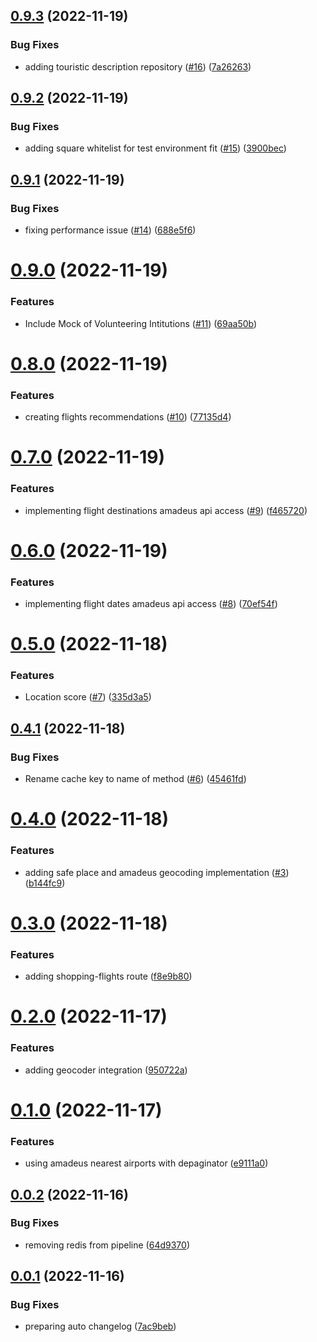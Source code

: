 ## [0.9.3](https://github.com/hackthejourney2022/back/compare/v0.9.2...v0.9.3) (2022-11-19)


### Bug Fixes

* adding touristic description repository ([#16](https://github.com/hackthejourney2022/back/issues/16)) ([7a26263](https://github.com/hackthejourney2022/back/commit/7a262631c7ac1b793371d70105129c93e8492f0a))

## [0.9.2](https://github.com/hackthejourney2022/back/compare/v0.9.1...v0.9.2) (2022-11-19)


### Bug Fixes

* adding square whitelist for test environment fit ([#15](https://github.com/hackthejourney2022/back/issues/15)) ([3900bec](https://github.com/hackthejourney2022/back/commit/3900beccddeba081213c3c1bcad843837d4592a3))

## [0.9.1](https://github.com/hackthejourney2022/back/compare/v0.9.0...v0.9.1) (2022-11-19)


### Bug Fixes

* fixing performance issue ([#14](https://github.com/hackthejourney2022/back/issues/14)) ([688e5f6](https://github.com/hackthejourney2022/back/commit/688e5f6bd846ac0ed1f37ae5c0494c2de4108444))

# [0.9.0](https://github.com/hackthejourney2022/back/compare/v0.8.0...v0.9.0) (2022-11-19)


### Features

* Include Mock of Volunteering Intitutions ([#11](https://github.com/hackthejourney2022/back/issues/11)) ([69aa50b](https://github.com/hackthejourney2022/back/commit/69aa50b220923941810b62f63524f88c51214a75))

# [0.8.0](https://github.com/hackthejourney2022/back/compare/v0.7.0...v0.8.0) (2022-11-19)


### Features

* creating flights recommendations ([#10](https://github.com/hackthejourney2022/back/issues/10)) ([77135d4](https://github.com/hackthejourney2022/back/commit/77135d4c731284319fed02df3dafc529b2b53c90))

# [0.7.0](https://github.com/hackthejourney2022/back/compare/v0.6.0...v0.7.0) (2022-11-19)


### Features

* implementing flight destinations amadeus api access ([#9](https://github.com/hackthejourney2022/back/issues/9)) ([f465720](https://github.com/hackthejourney2022/back/commit/f465720479d152220c306b50c3d24b5ff04ff856))

# [0.6.0](https://github.com/hackthejourney2022/back/compare/v0.5.0...v0.6.0) (2022-11-19)


### Features

* implementing flight dates amadeus api access ([#8](https://github.com/hackthejourney2022/back/issues/8)) ([70ef54f](https://github.com/hackthejourney2022/back/commit/70ef54fcb9b77b0e891d809b431446ca295ce725))

# [0.5.0](https://github.com/hackthejourney2022/back/compare/v0.4.1...v0.5.0) (2022-11-18)


### Features

* Location score ([#7](https://github.com/hackthejourney2022/back/issues/7)) ([335d3a5](https://github.com/hackthejourney2022/back/commit/335d3a57b27f7be8ed371ac786319a01b8c3a75d))

## [0.4.1](https://github.com/hackthejourney2022/back/compare/v0.4.0...v0.4.1) (2022-11-18)


### Bug Fixes

* Rename cache key to name of method ([#6](https://github.com/hackthejourney2022/back/issues/6)) ([45461fd](https://github.com/hackthejourney2022/back/commit/45461fd9f259ab5f4bc21d6fcfd4e23675958b91))

# [0.4.0](https://github.com/hackthejourney2022/back/compare/v0.3.0...v0.4.0) (2022-11-18)


### Features

* adding safe place and amadeus geocoding implementation ([#3](https://github.com/hackthejourney2022/back/issues/3)) ([b144fc9](https://github.com/hackthejourney2022/back/commit/b144fc9acbba1534485504c0b44b0edef8df2a7a))

# [0.3.0](https://github.com/hackthejourney2022/back/compare/v0.2.0...v0.3.0) (2022-11-18)


### Features

* adding shopping-flights route ([f8e9b80](https://github.com/hackthejourney2022/back/commit/f8e9b801535d4994722ce6cddca9e57e4d944f01))

# [0.2.0](https://github.com/hackthejourney2022/back/compare/v0.1.0...v0.2.0) (2022-11-17)


### Features

* adding geocoder integration ([950722a](https://github.com/hackthejourney2022/back/commit/950722ac8a987578b80834836c14272c6ce0e5fa))

# [0.1.0](https://github.com/hackthejourney2022/back/compare/v0.0.2...v0.1.0) (2022-11-17)


### Features

* using amadeus nearest airports with depaginator ([e9111a0](https://github.com/hackthejourney2022/back/commit/e9111a0d4a3bfea49f1941dc5df4b262ef6c75e2))

## [0.0.2](https://github.com/hackthejourney2022/back/compare/v0.0.1...v0.0.2) (2022-11-16)


### Bug Fixes

* removing redis from pipeline ([64d9370](https://github.com/hackthejourney2022/back/commit/64d9370ff5bdb321e670458d2d92ee98ce11e3e9))

## [0.0.1](https://github.com/hackthejourney2022/back/compare/v0.0.0...v0.0.1) (2022-11-16)


### Bug Fixes

* preparing auto changelog ([7ac9beb](https://github.com/hackthejourney2022/back/commit/7ac9beb2425954481c8bb18f31c94da8465dc09d))
